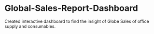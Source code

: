 # Global-Sales-Report-Dashboard
Created interactive dashboard to find the insight of Globe Sales of office supply and consumables.
